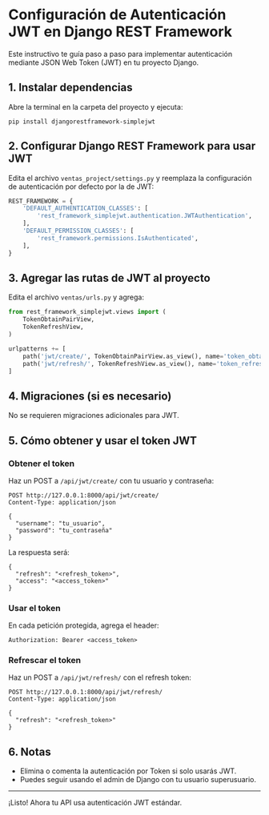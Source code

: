 # Configuración de Autenticación JWT en Django REST Framework

Este instructivo te guía paso a paso para implementar autenticación mediante JSON Web Token (JWT) en tu proyecto Django.

## 1. Instalar dependencias

Abre la terminal en la carpeta del proyecto y ejecuta:

```
pip install djangorestframework-simplejwt
```

## 2. Configurar Django REST Framework para usar JWT

Edita el archivo `ventas_project/settings.py` y reemplaza la configuración de autenticación por defecto por la de JWT:

```python
REST_FRAMEWORK = {
    'DEFAULT_AUTHENTICATION_CLASSES': [
        'rest_framework_simplejwt.authentication.JWTAuthentication',
    ],
    'DEFAULT_PERMISSION_CLASSES': [
        'rest_framework.permissions.IsAuthenticated',
    ],
}
```

## 3. Agregar las rutas de JWT al proyecto

Edita el archivo `ventas/urls.py` y agrega:

```python
from rest_framework_simplejwt.views import (
    TokenObtainPairView,
    TokenRefreshView,
)

urlpatterns += [
    path('jwt/create/', TokenObtainPairView.as_view(), name='token_obtain_pair'),
    path('jwt/refresh/', TokenRefreshView.as_view(), name='token_refresh'),
]
```

## 4. Migraciones (si es necesario)

No se requieren migraciones adicionales para JWT.

## 5. Cómo obtener y usar el token JWT

### Obtener el token

Haz un POST a `/api/jwt/create/` con tu usuario y contraseña:

```
POST http://127.0.0.1:8000/api/jwt/create/
Content-Type: application/json

{
  "username": "tu_usuario",
  "password": "tu_contraseña"
}
```

La respuesta será:
```
{
  "refresh": "<refresh_token>",
  "access": "<access_token>"
}
```

### Usar el token

En cada petición protegida, agrega el header:
```
Authorization: Bearer <access_token>
```

### Refrescar el token

Haz un POST a `/api/jwt/refresh/` con el refresh token:

```
POST http://127.0.0.1:8000/api/jwt/refresh/
Content-Type: application/json

{
  "refresh": "<refresh_token>"
}
```

## 6. Notas
- Elimina o comenta la autenticación por Token si solo usarás JWT.
- Puedes seguir usando el admin de Django con tu usuario superusuario.

---
¡Listo! Ahora tu API usa autenticación JWT estándar.
